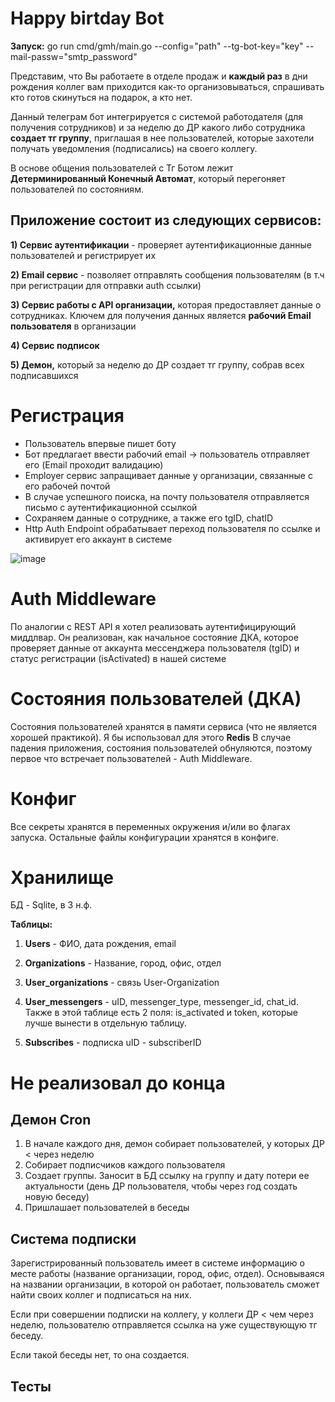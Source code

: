 # Happy birtday Bot

**Запуск:** go run cmd/gmh/main.go --config="path" --tg-bot-key="key" --mail-passw="smtp_password"

Представим, что Вы работаете в отделе продаж и **каждый раз** в дни рождения коллег вам приходится как-то организовываться, спрашивать кто готов скинуться на подарок, а кто нет.

Данный телеграм бот интегрируется с системой работодателя (для получения сотрудников) и за неделю до ДР какого либо сотрудника **создает тг группу**, приглашая в нее пользователей, которые захотели получать уведомления (подписались) на своего коллегу.

В основе общения пользователей с Тг Ботом лежит **Детерминированный Конечный Автомат**, который перегоняет пользователей по состояниям.


## Приложение состоит из следующих сервисов:

**1) Сервис аутентификации** - проверяет аутентификационные данные пользователей и регистрирует их

**2) Email сервис** - позволяет отправлять сообщения пользователям (в т.ч при регистрации для отправки auth ссылки)

**3) Сервис работы с API организации,** которая предоставляет данные о сотрудниках. Ключем для получения данных является **рабочий Email пользователя** в организации

**4) Сервис подписок**

**5) Демон,** который за неделю до ДР создает тг группу, собрав всех подписавшихся


# Регистрация

- Пользователь впервые пишет боту
- Бот предлагает ввести рабочий email -> пользователь отправляет его (Email проходит валидацию)
- Employer сервис запращивает данные у организации, связанные с его рабочей почтой
- В случае успешного поиска, на почту пользователя отправляется письмо с аутентификационной ссылкой
- Сохраняем данные о сотруднике, а также его tgID, chatID
- Http Auth Endpoint обрабатывает переход пользователя по ссылке и активирует его аккаунт в системе

![image](https://github.com/arxonic/happy-birthday-bot/assets/115946622/3f4bab4a-867d-4398-aafa-07a7e9877772)


# Auth Middleware

По аналогии с REST API я хотел реализовать аутентифицирующий миддлвар. Он реализован, как начальное состояние ДКА, которое проверяет данные от аккаунта мессенджера пользователя (tgID) и статус регистрации (isActivated) в нашей системе


# Состояния пользователей (ДКА)

Состояния пользователей хранятся в памяти сервиса (что не является хорошей практикой). Я бы использовал для этого **Redis**
В случае падения приложения, состояния пользователей обнуляются, поэтому первое что встречает пользователей - Auth Middleware.


# Конфиг

Все секреты хранятся в переменных окружения и/или во флагах запуска. Остальные файлы конфигурации хранятся в конфиге.


# Хранилище

БД - Sqlite, в 3 н.ф. 

**Таблицы:**

1) **Users** - ФИО, дата рождения, email

2) **Organizations** - Название, город, офис, отдел 

3) **User_organizations** - связь User-Organization

4) **User_messengers** - uID, messenger_type, messenger_id, chat_id. Также в этой таблице есть 2 поля: is_activated и token, которые лучше вынести в отдельную таблицу.

5) **Subscribes** - подписка uID - subscriberID


# Не реализовал до конца


## Демон Cron

1) В начале каждого дня, демон собирает пользователей, у которых ДР < через неделю
2) Собирает подписчиков каждого пользователя
3) Создает группы. Заносит в БД ссылку на группу и дату потери ее актуальности (день ДР пользователя, чтобы через год создать новую беседу)
4) Пришлашает пользователей в беседы

## Система подписки

Зарегистрированный пользователь имеет в системе информацию о месте работы (название организации, город, офис, отдел). Основываяся на названии организации, в которой он работает, пользователь сможет найти своих коллег и подписаться на них.

Если при совершении подписки на коллегу, у коллеги ДР < чем через неделю, пользователю отправляется ссылка на уже существующую тг беседу. 

Если такой беседы нет, то она создается.

## Тесты
